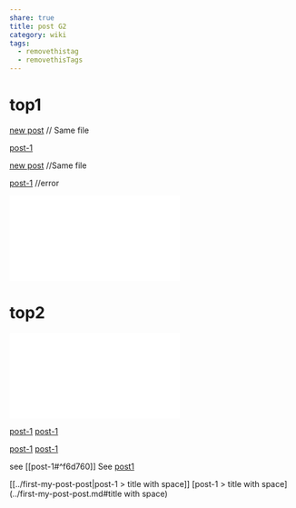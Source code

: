 ```yaml
---
share: true
title: post G2
category: wiki
tags:
  - removethistag
  - removethisTags
---
```




# top1
[new post](post-G2.md) // Same file

[post-1](../first-my-post-post.md)

[new post](post-G2.md) //Same file

[post-1]([post-1](../first-my-post-post.md)) //error

![pic200](../../../assets/image/pic-1.svg.md)

# top2

![post-1](../first-my-post-post.md#soft1)



[post-1]([post-1](../first-my-post-post.md#soft1))
[post-1](../first-my-post-post.md#soft2)

[post-1]([post-1]([post-1](../first-my-post-post.md#soft1)))
[post-1]([post-1](../first-my-post-post.md#soft2))

see [[post-1#^f6d760]]
See [post1](post-1#^f6d760)

[[../first-my-post-post|post-1 > title with space]]
[post-1 > title with space](../first-my-post-post.md#title with space)